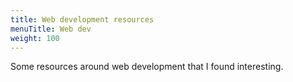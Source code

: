 ```yaml
---
title: Web development resources
menuTitle: Web dev
weight: 100
---
```


Some resources around web development that I found interesting.